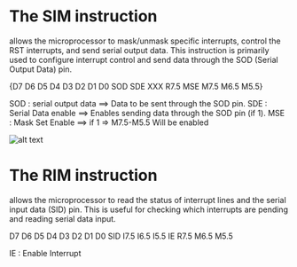 # The SIM instruction 
allows the microprocessor to mask/unmask specific interrupts, control the RST interrupts, and send serial output data. This instruction is primarily used to configure interrupt control and send data through the SOD (Serial Output Data) pin.

{D7  D6  D5  D4   D3  D2   D1   D0
SOD SDE XXX R7.5 MSE M7.5 M6.5 M5.5}

SOD : serial output data ==> Data to be sent through the SOD pin.
SDE : Serial Data enable ==> Enables sending data through the SOD pin (if 1).
MSE : Mask Set Enable  ==> if 1 => M7.5-M5.5 Will be enabled



![alt text](<Screenshot 2024-10-21 at 8.24.50 PM.png>)

# The RIM instruction 
allows the microprocessor to read the status of interrupt lines and the serial input data (SID) pin. This is useful for checking which interrupts are pending and reading serial data input.

D7  D6   D5   D4    D3  D2   D1    D0
SID I7.5 I6.5 I5.5  IE  R7.5 M6.5 M5.5

IE : Enable Interrupt 
